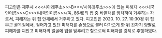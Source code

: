 피고인은 제주시 <<<시아래주소>>>B<<</시아래주소>>>에 있는 피해자 <<<내국인이름>>>C<<</내국인이름>>>(여, 86세)의 집 중 바깥채를 임차하여 거주하는 자로서, 피해자는 위 집 안채에서 거주하고 있다.
피고인은 2020. 10. 27. 10:30경 위 집 부근 골목길에서, 걸어가고 있던 피해자를 손짓으로 불러 다가오게 한 뒤 갑자기 양팔로 피해자를 껴안고 피해자의 얼굴에 입을 맞추려고 함으로써 피해자를 강제로 추행하였다.
